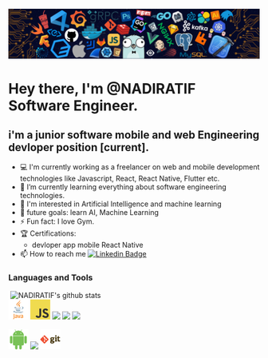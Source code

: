 <p align="center"><img src="https://raw.githubusercontent.com/KevinPatel04/KevinPatel04/master/header.png"></p>

# Hey there, I'm @NADIRATIF Software Engineer.
## i'm a junior software mobile and web Engineering devloper position [current].
- :computer: I'm currently working as a freelancer on web and mobile development technologies like Javascript, React, React Native, Flutter etc.
- :school: I’m currently learning everything about software engineering technologies.
- :seedling: I'm interested in Artificial Intelligence and machine learning
- :muscle: future goals: learn AI, Machine Learning
- :zap: Fun fact: I love Gym.
- :trophy: Certifications:
  <ul>
  <li>devloper app mobile React Native</li>
  </ul>
- 📫 How to reach me [![Linkedin Badge](https://img.shields.io/badge/-Nadir%20Atif-blue?style=flat-square&logo=Linkedin&logoColor=white&link=https://www.linkedin.com/in/atif-nadir-software-engineer)](https://www.linkedin.com/in/atif-nadir-software-engineer)

### Languages and Tools
<p> <!-- GitHub README Stats -->
  <a href="https://gitstats.me/NADIRATIF">
    <img width="500" height="auto" align="right" alt="NADIRATIF's github stats" 
         src="https://github-readme-stats.vercel.app/api?username=NADIRATIF&show_icons=true&theme=algolia&count_private=true&include_all_commits=true" />
   <!-- <img width="30%" height="auto" align="right" alt="Joykishan's github stats" 
         src="https://github-readme-stats.vercel.app/api/top-langs/?username=joykishansharma&layout=compact" />
NOTE: Top languages does not indicate my skill level or something like that, it's a github metric of which languages i have the most code on github. -->
  </a>
 <!-- icons -->
<code><a href = "https://www.java.com/en/"><img height="40" src="https://raw.githubusercontent.com/github/explore/80688e429a7d4ef2fca1e82350fe8e3517d3494d/topics/java/java.png" alt="Java"></a></code>
<code><a href = "https://developer.mozilla.org/en-US/docs/Web/JavaScript"><img height="40" src="https://raw.githubusercontent.com/github/explore/80688e429a7d4ef2fca1e82350fe8e3517d3494d/topics/javascript/javascript.png"></a></code>
  <code><a href = "https://reactjs.org/"><img height="40" src="https://upload.wikimedia.org/wikipedia/commons/a/a7/React-icon.svg"></a></code>
  <code><a href = "https://laravel.com/"><img height="40" src="https://laravel.com/img/logomark.min.svg"></a></code>
  <code><a href = "https://flutter.dev/docs"><img height="40" src="https://storage.googleapis.com/cms-storage-bucket/ec64036b4eacc9f3fd73.svg"></a></code>
  <br/>
  <br/>
<code><a href = "https://www.android.com/intl/en_in/"><img height="40" src="https://raw.githubusercontent.com/github/explore/80688e429a7d4ef2fca1e82350fe8e3517d3494d/topics/android/android.png" alt="Android"></a></code>
<code><a href = "https://www.jetbrains.com/rider/"><img height="40" src="https://resources.jetbrains.com/storage/products/phpstorm/img/meta/phpstorm_logo_300x300.png"></a></code>
<code><a href = "https://git-scm.com/"><img height="40" src="https://raw.githubusercontent.com/github/explore/80688e429a7d4ef2fca1e82350fe8e3517d3494d/topics/git/git.png"></a></code>
<br>
</p>

<!---
NADIRATIF/NADIRATIF is a ✨ special ✨ repository because its `README.md` (this file) appears on your GitHub profile.
You can click the Preview link to take a look at your changes.
--->

